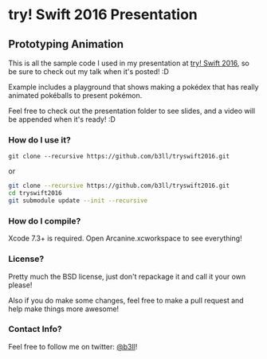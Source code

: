 # try! Swift 2016 Presentation
## Prototyping Animation

This is all the sample code I used in my presentation at [try! Swift 2016](http://www.tryswift.com), so be sure to check out my talk when it's posted! :D

Example includes a playground that shows making a pokédex that has really animated pokéballs to present pokémon.

Feel free to check out the presentation folder to see slides, and a video will be appended when it's ready! :D

### How do I use it?

`git clone --recursive https://github.com/b3ll/tryswift2016.git`

or

```sh
git clone --recursive https://github.com/b3ll/tryswift2016.git
cd tryswift2016
git submodule update --init --recursive
```

### How do I compile?

Xcode 7.3+ is required. Open Arcanine.xcworkspace to see everything!

### License?

Pretty much the BSD license, just don't repackage it and call it your own please!

Also if you do make some changes, feel free to make a pull request and help make things more awesome!

### Contact Info?

Feel free to follow me on twitter: [@b3ll](https://www.twitter.com/b3ll)!

